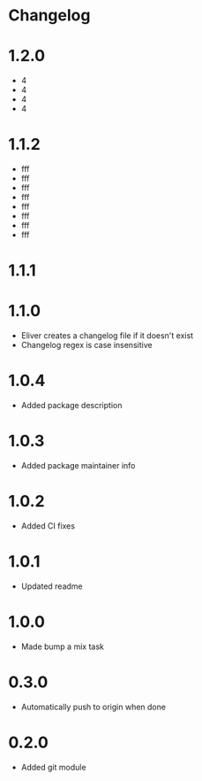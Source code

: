 # Changelog

# 1.2.0
* 4
* 4
* 4
* 4

# 1.1.2
* fff
* fff
* fff
* fff
* fff
* fff
* fff
* fff

# 1.1.1


# 1.1.0
* Eliver creates a changelog file if it doesn't exist
* Changelog regex is case insensitive

# 1.0.4
* Added package description

# 1.0.3
* Added package maintainer info

# 1.0.2
* Added CI fixes

# 1.0.1
* Updated readme

# 1.0.0
* Made bump a mix task

# 0.3.0
* Automatically push to origin when done

# 0.2.0
* Added git module

